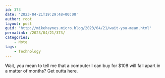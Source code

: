 ```yaml
---
id: 373
date: '2023-04-21T19:29:48+00:00'
author: root
layout: post
guid: 'http://mikehaynes.micro.blog/2023/04/21/wait-you-mean.html'
permalink: /2023/04/21/373/
categories:
    - Note
tags:
    - Technology
---
```


Wait, you mean to tell me that a computer I can buy for $108 will fall apart in a matter of months? Get outta here.
